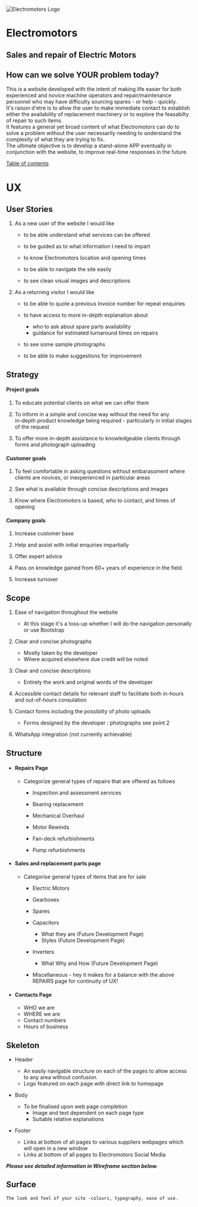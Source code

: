 ![Electromotors Logo](http://electromotors.ie/wp-content/uploads/2013/11/Elec_logo_new_4-e1429715922914.jpg)

# Electromotors  
## Sales and repair of Electric Motors
## How can we solve YOUR problem today?

 This is a website developed with the intent of making life easier for both experienced and novice machine operators and repair/maintenance personnel who may have difficulty sourcing spares - or help - quickly.   
 It's raison d'etre is to allow the user to make immediate contact to establish either the availability of replacement machinery or to explore the feasabilty of repair to such items.    
 It features a general yet broad content of what Electromotors can do to solve a problem without the user necessarily needing to understand the complexity of what they are trying to fix.  
 The ultimate objective is to develop a stand-alone APP eventually in conjunction with the website, to improve real-time responses in the future.

[Table of contents](https://github.com/zonkolooney/electromotors_ms1#electromotors)


# UX

## User Stories
1. As a new user of the website I would like
   + to be able understand what services can be offered
   
   + to be guided as to what information I need to impart
   + to know Electromotors location and opening times
   + to be able to navigate the site easily
   + to see clean visual images and descriptions 
   

2. As a returning visitor I would like
   + to be able to quote a previous Invoice number for repeat enquiries
   + to have access to more in-depth explanation about
     + who to ask about spare parts availability 
     + guidance for estimated turnaround times on repairs
    
    + to see some sample photographs
    + to be able to make suggestions for improvement

## Strategy

#### Project goals
1. To educate potential clients on what we can offer them 

2. To inform in a simple and concise way without the need for any  
in-depth product knowledge being required - particularly in initial stages of the request
3. To offer more in-depth assistance to knowledgeable clients through forms and photograph uploading


#### Customer goals
1. To feel comfortable in asking questions without embarassment where clients are novices, or inexperienced in particular areas

2. See what is available through concise descriptions and images
3. Know where Electromotors is based, who to contact, and times of opening


#### Company goals
1. Increase customer base

2. Help and assist with initial enquiries impartially
3. Offer expert advice
4. Pass on knowledge gained from 60+ years of experience in the field
5. Increase turnover  


## Scope 

1. Ease of navigation throughout the website
    + At this stage it's a toss-up whether I will do the navigation personally or use Bootstrap 

2. Clear and concise photographs
    + Mostly taken by the developer
    + Where acquired elsewhere due credit will be noted
3. Clear and concise descriptions
    + Entirely the work and original words of the developer
4. Accessible contact details for relevant staff to facilitate both in-hours and out-of-hours consulation
5. Contact forms including the possibilty of photo uploads
    + Forms designed by the developer : photographs see point 2 
6. WhatsApp integration (not currently achievable)

## Structure
+ #### Repairs Page
    + Categorize general types of repairs that are offered as follows

        +  Inspection and assessment services
        
        +  Bearing replacement
        +  Mechanical Overhaul
        +  Motor Rewinds
        +  Fan-deck refurbishments
        +  Pump refurbishments 

+ #### Sales and replacement parts page
    + Categorise general types of items that are for sale
        + Electric Motors
        + Gearboxes
        + Spares
        + Capacitors
            + What they are (Future Development Page)
            + Styles (Future Development Page)

        + Inverters
            + What Why and How (Future Development Page)
        
        + Miscellaneous - hey it makes for a balance with the above REPAIRS page for continuity of UX!


+ #### Contacts Page 
    + WHO we are
    + WHERE we are
    + Contact numbers
    + Hours of business


 
## Skeleton 
+    Header
        + An easily navigable structure on each of the pages to allow access to any area without confusion.
        + Logo featured on each page with direct link to homepage

+ Body 
    + To be finalised upon web page completion
        + Image and text dependent on each page type
        + Suitable relative explanations


+ Footer    
    + Links at bottom of all pages to various suppliers webpages which will open in a new window
    + Links at bottom of all pages to Electromotors Social Media 

**_Please see detailed information in Wireframe section below._**




## Surface 
    The look and feel of your site -colours, typography, ease of use.





 






